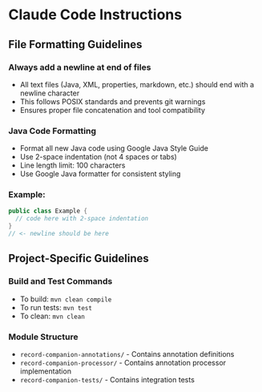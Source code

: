 # Claude Code Instructions

## File Formatting Guidelines

### Always add a newline at end of files
- All text files (Java, XML, properties, markdown, etc.) should end with a newline character
- This follows POSIX standards and prevents git warnings
- Ensures proper file concatenation and tool compatibility

### Java Code Formatting
- Format all new Java code using Google Java Style Guide
- Use 2-space indentation (not 4 spaces or tabs)
- Line length limit: 100 characters
- Use Google Java formatter for consistent styling

### Example:
```java
public class Example {
  // code here with 2-space indentation
}
// <- newline should be here
```

## Project-Specific Guidelines

### Build and Test Commands
- To build: `mvn clean compile`
- To run tests: `mvn test`
- To clean: `mvn clean`

### Module Structure
- `record-companion-annotations/` - Contains annotation definitions
- `record-companion-processor/` - Contains annotation processor implementation
- `record-companion-tests/` - Contains integration tests